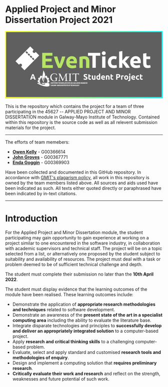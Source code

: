 # Applied Project and Minor Dissertation Project 2021

![GitHub Project Logo](https://github.com/OwenKe11y/APPLIED-PROJECT-AND-MINOR-DISSERTATION-PROJECT/blob/main/Images/Detailed%20Concepts/EvenTicketGitLogo.PNG?raw=true)

This is the repository which contains the project for a team of three participating in the 45627 -- APPLIED PROJECT AND MINOR DISSERTATION module in Galway-Mayo Institute of Technology. Contained within this repository is the source code as well as all relevent submission materials for the project.

***

The efforts of team memebers:
- **[Owen Kelly](https://github.com/OwenKe11y)** - G00366614
- **[John Groves](https://github.com/johngroves1)** - G00367771
- **[Enda Goggin](https://github.com/EndaGoggin)** - G00369903

Have been collected and documented in this GitHub repository. In accordance with [GMIT's plagarism policy](https://www.gmit.ie/sites/default/files/public/general/docs/policy-plagiarism-2019.pdf), all work in this repository is owned by the team members listed above. All sources and aids used have been indicated as such. All texts either quoted directly or paraphrased have been indicated by in-text citations.

***

# Introduction
For the Applied Project and Minor Dissertation module, the student participating may gain opportunity to gain experience at working on a project similar to one encountered in the software industry, in collaboration with academic supervisors and technical staff. The project will be on a topic selected from a list, or alternatively one proposed by the student subject to suitability and availability of resources. The project must deal with a task or problem deemed to be of sufficient technical challenge and depth. 

The student must complete their submission no later than the **10th April 2022**. 

The student must display evidence that the learning outcomes of the module have been realised. These learning outcomes include:

* Demonstrate the application of **appropriate research methodologies and techniques** related to software development.
* Demonstrate an awareness of the **present state of the art in a specialist computing area** including the ability to evaluate the literature base.
* Integrate disparate technologies and principles to **successfully develop and deliver an appropriately integrated solution** to a computer-based project.
* Apply **research and critical thinking skills** to a challenging computer-based problem.
* Evaluate, select and apply standard and customised **research tools and methodologies of enquiry**.
* Design and implement a computing solution that **requires preliminary research**.
* **Critically evaluate their work and research** and reflect on the strength, weaknesses and future potential of such work. 



